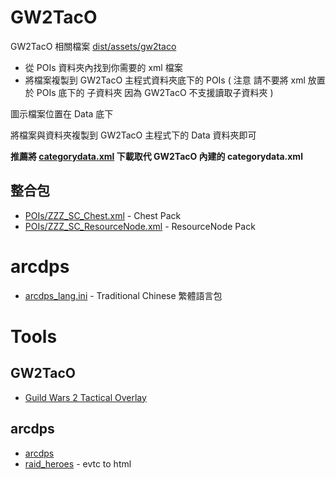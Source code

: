 
# GW2TacO

GW2TacO 相關檔案
[dist/assets/gw2taco](dist/assets/gw2taco)

* 從 POIs 資料夾內找到你需要的 xml 檔案
* 將檔案複製到 GW2TacO 主程式資料夾底下的 POIs
(
注意 請不要將 xml 放置於 POIs 底下的 子資料夾
因為 GW2TacO 不支援讀取子資料夾
)

圖示檔案位置在 Data 底下

將檔案與資料夾複製到 GW2TacO 主程式下的 Data 資料夾即可

**推薦將 [categorydata.xml](assets/gw2taco/categorydata.xml) 下載取代 GW2TacO 內建的 categorydata.xml**

## 整合包

* [POIs/ZZZ_SC_Chest.xml](dist/assets/gw2taco/POIs/ZZZ_SC_Chest.xml) - Chest Pack
* [POIs/ZZZ_SC_ResourceNode.xml](dist/assets/gw2taco/POIs/ZZZ_SC_ResourceNode.xml) - ResourceNode Pack

# arcdps

* [arcdps_lang.ini](dist/assets/arcdps/translations/cht/arcdps_lang.ini) - Traditional Chinese 繁體語言包

# Tools

## GW2TacO
* [Guild Wars 2 Tactical Overlay](https://gw2taco.blogspot.com/)

## arcdps
* [arcdps](https://www.deltaconnected.com/arcdps/x64/)
* [raid_heroes](https://www.raidheroes.tk/) - evtc to html
